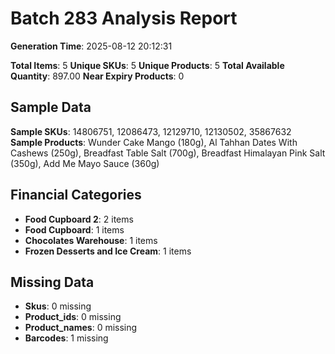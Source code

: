 # Batch 283 Analysis Report

**Generation Time**: 2025-08-12 20:12:31

**Total Items**: 5
**Unique SKUs**: 5
**Unique Products**: 5
**Total Available Quantity**: 897.00
**Near Expiry Products**: 0

## Sample Data
**Sample SKUs**: 14806751, 12086473, 12129710, 12130502, 35867632
**Sample Products**: Wunder Cake Mango (180g), Al Tahhan Dates With Cashews (250g), Breadfast Table Salt (700g), Breadfast Himalayan Pink Salt (350g), Add Me Mayo Sauce (360g)

## Financial Categories
- **Food Cupboard 2**: 2 items
- **Food Cupboard**: 1 items
- **Chocolates Warehouse**: 1 items
- **Frozen Desserts and Ice Cream**: 1 items

## Missing Data
- **Skus**: 0 missing
- **Product_ids**: 0 missing
- **Product_names**: 0 missing
- **Barcodes**: 1 missing
